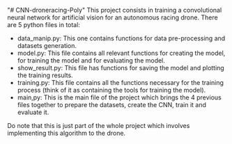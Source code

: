 "# CNN-droneracing-Poly" 
This project consists in training a convolutional neural network for artificial vision for an autonomous racing drone.
There are 5 python files in total:
- data_manip.py: This one contains functions for data pre-processing and datasets generation.
- model.py: This file contains all relevant functions for creating the model, for training the model and for evaluating the model.
- show_result.py: This file has functions for saving the model and plotting the training results.
- training.py: This file contains all the functions necessary for the training process (think of it as containing the tools for training the model).
- main,py: This is the main file of the project which brings the 4 previous files together to prepare the datasets, create the CNN, train it and evaluate it.

Do note that this is just part of the whole project which involves implementing this algorithm to the drone.
